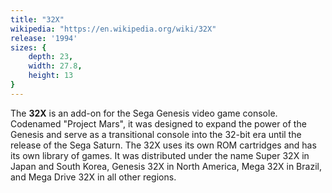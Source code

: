 ```yaml
---
title: "32X"
wikipedia: "https://en.wikipedia.org/wiki/32X"
release: '1994'
sizes: {
    depth: 23,
    width: 27.8,
    height: 13
}
---
```

The **32X** is an add-on for the Sega Genesis video game console. Codenamed "Project Mars", it was designed to expand the power of the Genesis and serve as a transitional console into the 32-bit era until the release of the Sega Saturn. The 32X uses its own ROM cartridges and has its own library of games. It was distributed under the name Super 32X in Japan and South Korea, Genesis 32X in North America, Mega 32X in Brazil, and Mega Drive 32X in all other regions. 